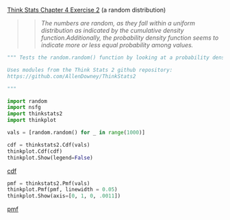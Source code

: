 [Think Stats Chapter 4 Exercise 2](http://greenteapress.com/thinkstats2/html/thinkstats2005.html#toc41) (a random distribution)

>>*The numbers are random, as they fall within a uniform distribution as indicated by the cumulative density function.Additionally, the probability density function seems to indicate more or less equal probability among values.*  

```python
""" Tests the random.random() function by looking at a probability density function and cumulative density function based on 1,000 random samples generated from the function.

Uses modules from the Think Stats 2 github repository:
https://github.com/AllenDowney/ThinkStats2

"""

import random
import nsfg
import thinkstats2
import thinkplot

vals = [random.random() for _ in range(1000)]

cdf = thinkstats2.Cdf(vals)
thinkplot.Cdf(cdf)
thinkplot.Show(legend=False)
```  

[cdf](https://drive.google.com/open?id=0BxDOrykhLakVZGtCQ01yU2YyQWc "cdf for randomly-generated sample")  

```python
pmf = thinkstats2.Pmf(vals)
thinkplot.Pmf(pmf, linewidth = 0.05)
thinkplot.Show(axis=[0, 1, 0, .0011])
```  
[pmf](https://drive.google.com/open?id=0BxDOrykhLakVVi1jQ2dxWEVnaGc "pmf for randomly-generated sample")  
